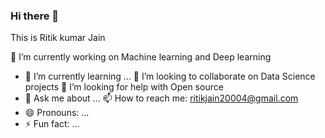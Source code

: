 ### Hi there 👋
This is Ritik kumar Jain

<!--
**ritikkumarjain/ritikkumarjain** is a ✨ _special_ ✨ repository because its `README.md` (this file) appears on your GitHub profile.

Here are some ideas to get you started:-->

🔭 I’m currently working on Machine learning and Deep learning
- 🌱 I’m currently learning ...
👯 I’m looking to collaborate on Data Science projects
🤔 I’m looking for help with Open source
- 💬 Ask me about ...
📫 How to reach me: ritikjain20004@gmail.com
- 😄 Pronouns: ...
- ⚡ Fun fact: ...

